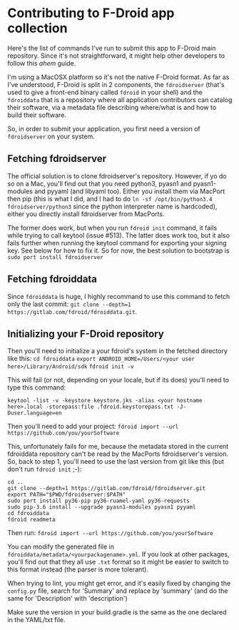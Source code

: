 # Contributing to F-Droid app collection

Here's the list of commands I've run to submit this app to F-Droid main repository.
Since it's not straightforward, it might help other developers to follow this *ahem* guide.

I'm using a MacOSX platform so it's not the native F-Droid format.
As far as I've understood, F-Droid is split in 2 components, the `fdroidserver` (that's used to give a front-end binary called `fdroid` in your shell) and the `fdroiddata` that is a repository where all application contributors can catalog their software, via a metadata file describing where/what is and how to build their software.

So, in order to submit your application, you first need a version of `fdroidserver` on your system.

## Fetching fdroidserver
The official solution is to clone fdroidserver's repository. However, if yo do so on a Mac, you'll find out that you need python3, pyasn1 and pyasn1-modules and pyyaml (and libyaml too). Either you install them via MacPort then pip (this is what I did, and I had to do `ln -sf /opt/bin/python3.4 fdroidserver/python3` since the python interpreter name is hardcoded), either you directly install fdroidserver from MacPorts.

The former does work, but when you run `fdroid init` command, it fails while trying to call keytool (issue #513).
The latter does work too, but it also fails further when running the keytool command for exporting your signing key.
See below for how to fix it.
So for now, the best solution to bootstrap is `sudo port install fdroidserver`

## Fetching fdroiddata
Since `fdroiddata` is huge, I highly recommand to use this command to fetch only the last commit:  `git clone --depth=1 https://gitlab.com/fdroid/fdroiddata.git`.


## Initializing your F-Droid repository 
Then you'll need to initialize a your fdroid's system in the fetched directory like this:
`cd fdroiddata`
`export ANDROID_HOME=/Users/<your user here>/Library/Android/sdk`
`fdroid init -v`   

This will fail (or not, depending on your locale, but if its does) you'll need to type this command:

`keytool -list -v -keystore keystore.jks -alias <your hostname here>.local -storepass:file .fdroid.keystorepass.txt -J-Duser.language=en` 

Then you'll need to add your project:
`fdroid import --url https://github.com/you/yourSoftware`

This, unfortunately fails for me, because the metadata stored in the current fdroiddata repository can't be read by the MacPorts fdroidserver's version. So, back to step 1, you'll need to use the last version from git like this (but don't run `fdroid init` ;-):
```
cd ..
git clone --depth=1 https://gitlab.com/fdroid/fdroidserver.git
export PATH="$PWD/fdroidserver:$PATH"
sudo port install py36-pip py36-ruamel-yaml py36-requests
sudo pip-3.6 install --upgrade pyasn1-modules pyasn1 pyyaml
cd fdroiddata
fdroid readmeta
```
Then run:
`fdroid import --url https://github.com/you/yourSoftware`

You can modify the generated file in `fdroiddata/metadata/<yourpackagename>.yml`. If you look at other packages, you'll find out that they all use `.txt` format so it might be easier to switch to this format instead (the parser is more tolerant).

When trying to lint, you might get error, and it's easily fixed by changing the `config.py` file, search for 'Summary' and replace by 'summary' (and do the same for 'Description' with 'description')

Make sure the version in your build.gradle is the same as the one declared in the YAML/txt file.






